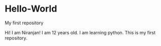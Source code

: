 # Hello-World
My first repository

Hi! I am Niranjan! I am 12 years old. I am learning python. This is my first repository.
